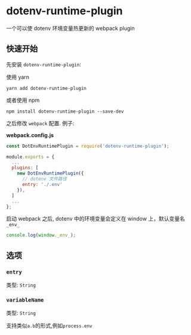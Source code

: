 # dotenv-runtime-plugin

一个可以使 dotenv 环境变量热更新的 webpack plugin

## 快速开始

先安装 `dotenv-runtime-plugin`:

使用 yarn

```console
yarn add dotenv-runtime-plugin
```

或者使用 npm

```console
npm install dotenv-runtime-plugin --save-dev
```

之后修改 `webpack` 配置. 例子:

**webpack.config.js**

```js
const DotEnvRuntimePlugin = require('dotenv-runtime-plugin');

module.exports = {
  ...
  plugins: [
    new DotEnvRuntimePlugin({
      // dotenv 文件路径
      entry: './.env'
    }),
  ]
  ...
};
```

启动 webpack 之后, dotenv 中的环境变量会定义在 window 上，默认变量名`_env_`

```js
console.log(window._env_);
```

## 选项

### `entry`

类型: `String`

### `variableName`

类型: `String`

支持类似`a.b`的形式,例如`process.env`
